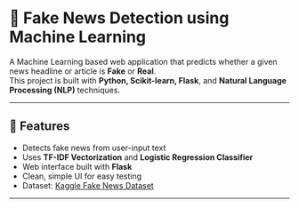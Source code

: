 # 📰 Fake News Detection using Machine Learning

A Machine Learning based web application that predicts whether a given news headline or article is **Fake** or **Real**.  
This project is built with **Python, Scikit-learn, Flask**, and **Natural Language Processing (NLP)** techniques.

---

## 🚀 Features

- Detects fake news from user-input text
- Uses **TF-IDF Vectorization** and **Logistic Regression Classifier**
- Web interface built with **Flask**
- Clean, simple UI for easy testing
- Dataset: [Kaggle Fake News Dataset](https://www.kaggle.com/c/fake-news/data)

---


